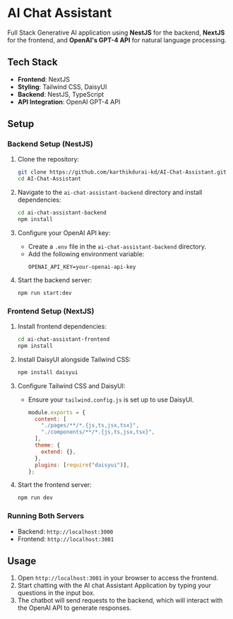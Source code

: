 # AI Chat Assistant

Full Stack Generative AI application using **NestJS** for the backend, **NextJS** for the frontend, and **OpenAI's GPT-4 API** for natural language processing.

## Tech Stack

- **Frontend**: NextJS
- **Styling**: Tailwind CSS, DaisyUI
- **Backend**: NestJS, TypeScript
- **API Integration**: OpenAI GPT-4 API

## Setup

### Backend Setup (NestJS)

1. Clone the repository:

   ```bash
   git clone https://github.com/karthikdurai-kd/AI-Chat-Assistant.git
   cd AI-Chat-Assistant
   ```

2. Navigate to the `ai-chat-assistant-backend` directory and install dependencies:

   ```bash
   cd ai-chat-assistant-backend
   npm install
   ```

3. Configure your OpenAI API key:

   - Create a `.env` file in the `ai-chat-assistant-backend` directory.
   - Add the following environment variable:
     ```
     OPENAI_API_KEY=your-openai-api-key
     ```

4. Start the backend server:
   ```bash
   npm run start:dev
   ```

### Frontend Setup (NextJS)

1. Install frontend dependencies:

   ```bash
   cd ai-chat-assistant-frontend
   npm install
   ```

2. Install DaisyUI alongside Tailwind CSS:

   ```bash
   npm install daisyui
   ```

3. Configure Tailwind CSS and DaisyUI:

   - Ensure your `tailwind.config.js` is set up to use DaisyUI.
     ```javascript
     module.exports = {
       content: [
         "./pages/**/*.{js,ts,jsx,tsx}",
         "./components/**/*.{js,ts,jsx,tsx}",
       ],
       theme: {
         extend: {},
       },
       plugins: [require("daisyui")],
     };
     ```

4. Start the frontend server:
   ```bash
   npm run dev
   ```

### Running Both Servers

- Backend: `http://localhost:3000`
- Frontend: `http://localhost:3001`

## Usage

1. Open `http://localhost:3001` in your browser to access the frontend.
2. Start chatting with the AI chat Assistant Application by typing your questions in the input box.
3. The chatbot will send requests to the backend, which will interact with the OpenAI API to generate responses.
